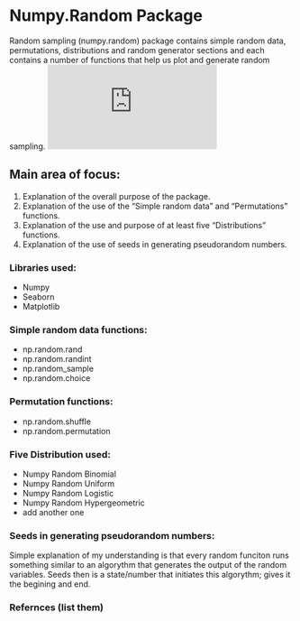 # Numpy.Random Package
Random sampling (numpy.random) package contains simple random data, permutations, distributions and random generator sections and each contains a number of functions that help us plot and generate random sampling.
![pic](http://www.fossreview.com/2017/07/python-numpy-for-linear-algebra-and-machine-learning.html)

## Main area of focus:
1. Explanation of the overall purpose of the package. 
2. Explanation of the use of the “Simple random data” and “Permutations” functions.
3. Explanation of the use and purpose of at least five “Distributions” functions.
4. Explanation of the use of seeds in generating pseudorandom numbers.

### Libraries used:
- Numpy
- Seaborn
- Matplotlib

### Simple random data functions:
- np.random.rand
- np.random.randint
- np.random_sample
- np.random.choice

### Permutation functions:
- np.random.shuffle
- np.random.permutation

### Five Distribution used:
- Numpy Random Binomial
- Numpy Random Uniform
- Numpy Random Logistic
- Numpy Random Hypergeometric
- add another one

### Seeds in generating pseudorandom numbers:
Simple explanation of my understanding is that every random funciton runs something similar to an algorythm that generates the output of the random variables. Seeds then is a state/number that initiates this algorythm; gives it the begining and end.

### Refernces (list them)



